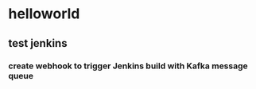 # helloworld
## test jenkins 
### create webhook to trigger Jenkins build with Kafka message queue





